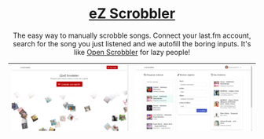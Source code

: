 <h1 align="center">
  <a href="https://ezscrobbler.vercel.app">eZ Scrobbler</a>
</h1>

<p align="center">
  The easy way to manually scrobble songs. Connect your last.fm account, search for the song you just listened and we autofill the boring inputs. It's like <a href="https://github.com/elamperti/openwebscrobbler">Open Scrobbler</a> for lazy people!
</p>

| ![](static/img/screenshot-home.png) | ![](static/img/screenshot-scrobble.png) |
|-|-|
